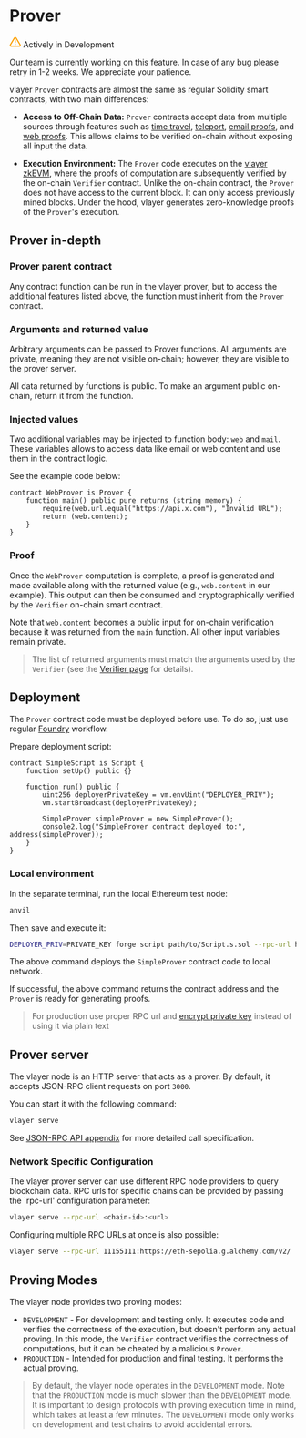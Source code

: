 # Prover
<div class="feature-card feature-in-dev">
  <div class="title">
    <svg width="20" height="20" viewBox="0 0 20 20" fill="none" xmlns="http://www.w3.org/2000/svg">
    <path d="M8.57499 3.21665L1.51665 15C1.37113 15.252 1.29413 15.5377 1.29331 15.8288C1.2925 16.1198 1.3679 16.4059 1.51201 16.6588C1.65612 16.9116 1.86392 17.1223 2.11474 17.2699C2.36556 17.4174 2.65065 17.4968 2.94165 17.5H17.0583C17.3493 17.4968 17.6344 17.4174 17.8852 17.2699C18.136 17.1223 18.3439 16.9116 18.488 16.6588C18.6321 16.4059 18.7075 16.1198 18.7067 15.8288C18.7058 15.5377 18.6288 15.252 18.4833 15L11.425 3.21665C11.2764 2.97174 11.0673 2.76925 10.8176 2.62872C10.568 2.48819 10.2864 2.41437 9.99999 2.41437C9.71354 2.41437 9.43193 2.48819 9.18232 2.62872C8.93272 2.76925 8.72355 2.97174 8.57499 3.21665V3.21665Z" stroke="#FCA004" stroke-width="2" stroke-linecap="round" stroke-linejoin="round"/>
    <path d="M10 7.5V10.8333" stroke="#FCA004" stroke-width="2" stroke-linecap="round" stroke-linejoin="round"/>
    <path d="M10 14.1667H10.0083" stroke="#FCA004" stroke-width="2" stroke-linecap="round" stroke-linejoin="round"/>
    </svg>
    Actively in Development
  </div>
  <p>Our team is currently working on this feature. In case of any bug please retry in 1-2 weeks. We appreciate your patience. </p>
</div>

vlayer `Prover` contracts are almost the same as regular Solidity smart contracts, with two main differences:

- **Access to Off-Chain Data:** `Prover` contracts accept data from multiple sources through features such as [time travel](/features/time-travel.html), [teleport](/features/teleport.html), [email proofs](/features/email.html), and [web proofs](/features/web.html). This allows claims to be verified on-chain without exposing all input the data.

- **Execution Environment:** The `Prover` code executes on the [vlayer zkEVM](/appendix/architecture/prover.html), where the proofs of computation are subsequently verified by the on-chain `Verifier` contract. Unlike the on-chain contract, the `Prover` does not have access to the current block. It can only access previously mined blocks. Under the hood, vlayer generates zero-knowledge proofs of the `Prover`'s execution.

## Prover in-depth

### Prover parent contract
Any contract function can be run in the vlayer prover, but to access the additional features listed above, the function must inherit from the `Prover` contract.

### Arguments and returned value
Arbitrary arguments can be passed to Prover functions. All arguments are private, meaning they are not visible on-chain; however, they are visible to the prover server.

All data returned by functions is public. To make an argument public on-chain, return it from the function.

### Injected values
Two additional variables may be injected to function body: `web` and `mail`. These variables allows to access data like email or web content and use them in the contract logic.     

See the example code below:
```solidity
contract WebProver is Prover {
    function main() public pure returns (string memory) {
        require(web.url.equal("https://api.x.com"), "Invalid URL");
        return (web.content);
    }
}
```

### Proof

Once the `WebProver` computation is complete, a proof is generated and made available along with the returned value (e.g., `web.content` in our example). This output can then be consumed and cryptographically verified by the `Verifier` on-chain smart contract.

Note that `web.content` becomes a public input for on-chain verification because it was returned from the `main` function. All other input variables remain private.

> The list of returned arguments must match the arguments used by the `Verifier` (see the [Verifier page](/advanced/verifier.html) for details).

## Deployment 
The `Prover` contract code must be deployed before use. To do so, just use regular [Foundry](https://book.getfoundry.sh/tutorials/solidity-scripting) workflow. 

Prepare deployment script:
```solidity
contract SimpleScript is Script {
    function setUp() public {}

    function run() public {
        uint256 deployerPrivateKey = vm.envUint("DEPLOYER_PRIV");
        vm.startBroadcast(deployerPrivateKey);

        SimpleProver simpleProver = new SimpleProver();
        console2.log("SimpleProver contract deployed to:", address(simpleProver));
    }
}
```

### Local environment
In the separate terminal, run the local Ethereum test node:
```sh
anvil
```

Then save and execute it: 
```sh
DEPLOYER_PRIV=PRIVATE_KEY forge script path/to/Script.s.sol --rpc-url http://127.0.0.1:8545
```

The above command deploys the `SimpleProver` contract code to local network. 

If successful, the above command returns the contract address and the `Prover` is ready for generating proofs.

> For production use proper RPC url and [encrypt private key](https://book.getfoundry.sh/reference/cast/cast-wallet-new) instead of using it via plain text

## Prover server
The vlayer node is an HTTP server that acts as a prover. By default, it accepts JSON-RPC client requests on port `3000`. 

You can start it with the following command:
```sh
vlayer serve
```

See [JSON-RPC API appendix](/appendix/api.md) for more detailed call specification.

### Network Specific Configuration 
The vlayer prover server can use different RPC node providers to query blockchain data. RPC urls for specific chains can be provided by passing the `rpc-url' configuration parameter:
```sh 
vlayer serve --rpc-url <chain-id>:<url>
```

Configuring multiple RPC URLs at once is also possible:
```sh
vlayer serve --rpc-url 11155111:https://eth-sepolia.g.alchemy.com/v2/  --rpc-url 1:https://eth-mainnet.alchemyapi.io/v2/
```

## Proving Modes

The vlayer node provides two proving modes:

- `DEVELOPMENT` - For development and testing only. It executes code and verifies the correctness of the execution, but doesn't perform any actual proving. In this mode, the `Verifier` contract verifies the correctness of computations, but it can be cheated by a malicious `Prover`.
- `PRODUCTION` - Intended for production and final testing. It performs the actual proving.

> By default, the vlayer node operates in the `DEVELOPMENT` mode.
> Note that the `PRODUCTION` mode is much slower than the `DEVELOPMENT` mode. It is important to design protocols with proving execution time in mind, which takes at least a few minutes.
> The `DEVELOPMENT` mode only works on development and test chains to avoid accidental errors.
